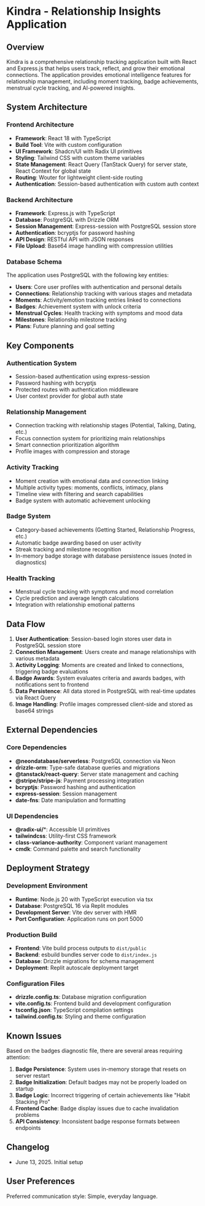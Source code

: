 # Kindra - Relationship Insights Application

## Overview

Kindra is a comprehensive relationship tracking application built with React and Express.js that helps users track, reflect, and grow their emotional connections. The application provides emotional intelligence features for relationship management, including moment tracking, badge achievements, menstrual cycle tracking, and AI-powered insights.

## System Architecture

### Frontend Architecture
- **Framework**: React 18 with TypeScript
- **Build Tool**: Vite with custom configuration
- **UI Framework**: Shadcn/UI with Radix UI primitives
- **Styling**: Tailwind CSS with custom theme variables
- **State Management**: React Query (TanStack Query) for server state, React Context for global state
- **Routing**: Wouter for lightweight client-side routing
- **Authentication**: Session-based authentication with custom auth context

### Backend Architecture
- **Framework**: Express.js with TypeScript
- **Database**: PostgreSQL with Drizzle ORM
- **Session Management**: Express-session with PostgreSQL session store
- **Authentication**: bcryptjs for password hashing
- **API Design**: RESTful API with JSON responses
- **File Upload**: Base64 image handling with compression utilities

### Database Schema
The application uses PostgreSQL with the following key entities:
- **Users**: Core user profiles with authentication and personal details
- **Connections**: Relationship tracking with various stages and metadata
- **Moments**: Activity/emotion tracking entries linked to connections
- **Badges**: Achievement system with unlock criteria
- **Menstrual Cycles**: Health tracking with symptoms and mood data
- **Milestones**: Relationship milestone tracking
- **Plans**: Future planning and goal setting

## Key Components

### Authentication System
- Session-based authentication using express-session
- Password hashing with bcryptjs
- Protected routes with authentication middleware
- User context provider for global auth state

### Relationship Management
- Connection tracking with relationship stages (Potential, Talking, Dating, etc.)
- Focus connection system for prioritizing main relationships
- Smart connection prioritization algorithm
- Profile images with compression and storage

### Activity Tracking
- Moment creation with emotional data and connection linking
- Multiple activity types: moments, conflicts, intimacy, plans
- Timeline view with filtering and search capabilities
- Badge system with automatic achievement unlocking

### Badge System
- Category-based achievements (Getting Started, Relationship Progress, etc.)
- Automatic badge awarding based on user activity
- Streak tracking and milestone recognition
- In-memory badge storage with database persistence issues (noted in diagnostics)

### Health Tracking
- Menstrual cycle tracking with symptoms and mood correlation
- Cycle prediction and average length calculations
- Integration with relationship emotional patterns

## Data Flow

1. **User Authentication**: Session-based login stores user data in PostgreSQL session store
2. **Connection Management**: Users create and manage relationships with various metadata
3. **Activity Logging**: Moments are created and linked to connections, triggering badge evaluations
4. **Badge Awards**: System evaluates criteria and awards badges, with notifications sent to frontend
5. **Data Persistence**: All data stored in PostgreSQL with real-time updates via React Query
6. **Image Handling**: Profile images compressed client-side and stored as base64 strings

## External Dependencies

### Core Dependencies
- **@neondatabase/serverless**: PostgreSQL connection via Neon
- **drizzle-orm**: Type-safe database queries and migrations
- **@tanstack/react-query**: Server state management and caching
- **@stripe/stripe-js**: Payment processing integration
- **bcryptjs**: Password hashing and authentication
- **express-session**: Session management
- **date-fns**: Date manipulation and formatting

### UI Dependencies
- **@radix-ui/***: Accessible UI primitives
- **tailwindcss**: Utility-first CSS framework
- **class-variance-authority**: Component variant management
- **cmdk**: Command palette and search functionality

## Deployment Strategy

### Development Environment
- **Runtime**: Node.js 20 with TypeScript execution via tsx
- **Database**: PostgreSQL 16 via Replit modules
- **Development Server**: Vite dev server with HMR
- **Port Configuration**: Application runs on port 5000

### Production Build
- **Frontend**: Vite build process outputs to `dist/public`
- **Backend**: esbuild bundles server code to `dist/index.js`
- **Database**: Drizzle migrations for schema management
- **Deployment**: Replit autoscale deployment target

### Configuration Files
- **drizzle.config.ts**: Database migration configuration
- **vite.config.ts**: Frontend build and development configuration
- **tsconfig.json**: TypeScript compilation settings
- **tailwind.config.ts**: Styling and theme configuration

## Known Issues

Based on the badges diagnostic file, there are several areas requiring attention:

1. **Badge Persistence**: System uses in-memory storage that resets on server restart
2. **Badge Initialization**: Default badges may not be properly loaded on startup
3. **Badge Logic**: Incorrect triggering of certain achievements like "Habit Stacking Pro"
4. **Frontend Cache**: Badge display issues due to cache invalidation problems
5. **API Consistency**: Inconsistent badge response formats between endpoints

## Changelog

- June 13, 2025. Initial setup

## User Preferences

Preferred communication style: Simple, everyday language.